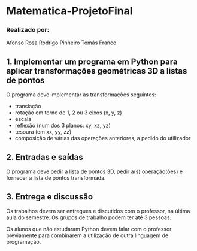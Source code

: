 # Matematica-ProjetoFinal

### Realizado por:
  Afonso Rosa
  Rodrigo Pinheiro
  Tomás Franco
  
## 1.	Implementar um programa em Python para aplicar transformações geométricas 3D a listas de pontos

O programa deve implementar as transformações seguintes:
- translação
- rotação em torno de 1, 2 ou 3 eixos (x, y, z)
- escala
- reflexão (num dos 3 planos: xy, xz, yz)
- tesoura (em xx, yy, zz)
- composição de várias das operações anteriores, a pedido do utilizador


## 2.	Entradas e saídas

O programa deve pedir a lista de pontos 3D, pedir a(s) operação(ões) e fornecer a lista de pontos transformada.

## 3.	Entrega e discussão

Os trabalhos devem ser entregues e discutidos com o professor, na última aula do semestre.
Os grupos de trabalho podem ter até 3 pessoas.

Os alunos que não estudaram Python devem falar com o professor previamente para combinarem a utilização de outra linguagem de programação.
